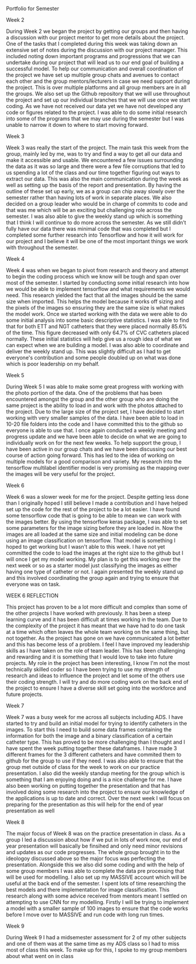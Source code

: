 Portfolio for Semester

Week 2

During Week 2 we began the project by getting our groups and then having a discussion with our project mentor to get more details about the project. One of the tasks that I completed during this week was taking down an extensive set of notes during the discussion with our project manager. This included noting down important programs and progressions that we can undertake during our project that will lead us to our end goal of building a successful model. To help our communication and overall coordination of the project we have set up multiple group chats and avenues to contact each other and the group mentors/lecturers in case we need support during the project. This is over multiple platforms and all group members are in all the groups. We also set up the Github repository that we will use throughout the project and set up our individual branches that we will use once we start coding. As we have not received our data yet we have not developed any code or figures related to the project. I was able to do some initial research into some of the programs that we may use during the semester but I was unable to narrow it down to where to start moving forward.

Week 3 

Week 3 was really the start of the project. The main task this week from the group, mainly led by me, was to try and find a way to get all our data and make it accessible and usable. We encountered a few issues surrounding the data as it was so large and there were a few file corruptions that led to us spending a lot of the class and our time together figuring out ways to extract our data. This was also the main communication during the week as well as setting up the basis of the report and presentation. By having the outline of these set up early, we as a group can chip away slowly over the semester rather than having lots of work in separate places. We also decided on a group leader who would be in charge of commits to code and that was me which will be an exciting but challenging role across the semester. I was also able to give the weekly stand up which is something that I think I will continue to do more across the semester. As we still didn’t fully have our data there was minimal code that was completed but I completed some further research into Tensorflow and how it will work for our project and I believe it will be one of the most important things we work with throughout the semester.

Week 4

Week 4 was when we began to pivot from research and theory and attempt to begin the coding process which we know will be tough and span over most of the semester. I started by conducting some initial research into how we would be able to implement tensorflow and what requirements we would need. This research yielded the fact that all the images should be the same size when imported. This helps the model because it works off sizing and the pixels of the images so ensuring they are the same size is what makes the model work. Once we started working with the data we were able to do some initial analysis into some basic descriptive statistics. I was able to find that for both ETT and NGT catheters that they were placed normally 85.6% of the time. This figure decreased with only 64.7% of CVC catheters placed normally. These initial statistics will help give us a rough idea of what we can expect when we are building a model. I was also able to coordinate and deliver the weekly stand up. This was slightly difficult as I had to get everyone's contribution and some people doubled up on what was done which is poor leadership on my behalf.

Week 5

During Week 5 I was able to make some great progress with working with the photo portion of the data. One of the problems that has been encountered amongst the group and the other group who are doing the same project is the ability to load in and work with the photos attached to the project. Due to the large size of the project set, I have decided to start working with very smaller samples of the data. I have been able to load in 10-20 file folders into the code and I have committed this to the github so everyone is able to use that. I once again conducted a weekly meeting and progress update and we have been able to decide on what we are going to individually work on for the next few weeks. To help support the group, I have been active in our group chats and we have been discussing our best course of action going forward. This has led to the idea of working on multiple models for a good comparison and variety. My research into the tensorflow multilabel identifier model is very promising as the mapping over the images will be very useful for the project.

Week 6

Week 6 was a slower week for me for the project. Despite getting less done than I originally hoped I still believe I made a contribution and I have helped set up the code for the rest of the project to be a lot easier. I have found some tensorflow code that is going to be able to mean we can work with the images better. By using the tensorflow keras package, I was able to set some parameters for the image sizing before they are loaded in. Now the images are all loaded at the same size and initial modeling can be done using an image classification on tensorflow. That model is something I hoped to get working but I wasn't able to this week. I have not yet committed the code to load the images at the right size to the github but I will once I get my model working. My plan is to get this working over the next week or so as a starter model just classifying the images as either having one type of catheter or not. I again presented the weekly stand up and this involved coordinating the group again and trying to ensure that everyone was on task.

WEEK 6 REFLECTION

This project has proven to be a lot more difficult and complex than some of the other projects I have worked with previously. It has been a steep learning curve and it has been difficult at times working in the team. Due to the complexity of the project it has meant that we have had to do one task at a time which often leaves the whole team working on the same thing, but not together. As the project has gone on we have communicated a lot better and this has become less of a problem. I feel I have improved my leadership skills as I have taken on the role of team leader. This has been challenging and rewarding and it is something that I would love to take into future projects. My role in the project has been interesting, I know I'm not the most technically skilled coder so I have been trying to use my strength of research and ideas to influence the project and let some of the others use their coding strength. I will try and do more coding work on the back end of the project to ensure I have a diverse skill set going into the workforce and future projects.

Week 7

Week 7 was a busy week for me across all subjects including ADS. I have started to try and build an initial model for trying to identify catheters in the images. To start this I need to build some data frames containing the information for both the image and a binary classification of a certain catheter type. This has proved to be more challenging than I thought and I have spent the week putting together these dataframes. I have made 3 different frames for the 3 different catheters and have commited them to github for the group to use if they need. I was also able to ensure that the group met outside of class for the week to work on our practice presentation. I also did the weekly standup meeting for the group which is something that I am enjoying doing and is a nice challenge for me. I have also been working on putting together the presentation and that has involved doing some research into the project to ensure our knowledge of the applications is up to date and correct. Over the next week I will focus on preparing for the presentation as this will help for the end of year presentation as well

Week 8 

The major focus of Week 8 was on the practice presentation in class. As a group I led a discussion about how if we put in lots of work now, our end of year presentation will basically be finsihed and only need minor revisions and updates as our code progresses. The whole group brought in to the ideologoy discussed above so the major focus was perfecting the presentation. Alongside this we also did some coding and with the help of some group members I was able to complete the data pre processing that will be used for modelling. I also set up my MASSIVE account which will be useful at the back end of the semester. I spent lots of time researching the best models and there implementation for image classification. This research along with some advice received from mentors meant I settled on attempting to use CNN for my modelling. Firstly I will be trying to implement a model with a smaller sample of 100 images to ensure that the code works before I move over to MASSIVE and run code with long run times.

Week 9

During Week 9 I had a midsemester assessment for 2 of my other subjects and one of them was at the same time as my ADS class so I had to miss most of class this week. To make up for this, I spoke to my group members about what went on in class


